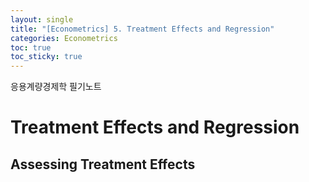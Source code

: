 ```yaml
---
layout: single
title: "[Econometrics] 5. Treatment Effects and Regression"
categories: Econometrics
toc: true
toc_sticky: true
---
```


응용계량경제학 필기노트



# Treatment Effects and Regression



## Assessing Treatment Effects

